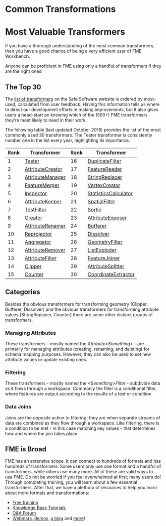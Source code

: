 # Common Transformations

# Most Valuable Transformers

If you have a thorough understanding of the most common transformers, then you have a good chance of being a very efficient user of FME Workbench.

Anyone can be proficient in FME using only a handful of transformers if they are the right ones!

## The Top 30

The [list of transformers](https://www.safe.com/transformers/) on the Safe Software website is ordered by most-used, calculated from user feedback. Having this information tells us where to direct our development efforts in making improvements, but it also gives users a head-start on knowing which of the (500+) FME transformers they’re most likely to need in their work.

The following table (last updated October 2018) provides the list of the most commonly used 30 transformers. The Tester transformer is consistently number one in the list every year, highlighting its importance.

<table id="rank">
   <thead>
      <tr>
         <th>Rank</th>
         <th>Transformer</th>
         <th>Rank</th>
         <th>Transformer</th>
      </tr>
   </thead>
   <tbody>
      <tr>
         <td>1</td>
         <td><a href="https://www.safe.com/transformers/Tester">Tester</a></td>
         <td>16</td>
         <td><a href="https://www.safe.com/transformers/DuplicateFilter">DuplicateFilter</a></td>
      </tr>
      <tr>
         <td>2</td>
         <td><a href="https://www.safe.com/transformers/AttributeCreator">AttributeCreator</a></td>
         <td>17</td>
         <td><a href="https://www.safe.com/transformers/FeatureReader">FeatureReader</a></td>
      </tr>
      <tr>
         <td>3</td>
         <td><a href="https://www.safe.com/transformers/AttributeManager">AttributeManager</a></td>
         <td>18</td>
         <td><a href="https://www.safe.com/transformers/StringReplacer">StringReplacer</a></td>
      </tr>
      <tr>
         <td>4</td>
         <td><a href="https://www.safe.com/transformers/FeatureMerger">FeatureMerger</a></td>
         <td>19</td>
         <td><a href="https://www.safe.com/transformers/VertexCreator">VertexCreator</a></td>
      </tr>
      <tr>
         <td>5</td>
         <td><a href="https://www.safe.com/transformers/Inspector">Inspector</a></td>
         <td>20</td>
         <td><a href="https://www.safe.com/transformers/StatisticsCalculator">StatisticsCalculator</a></td>
      </tr>
      <tr>
         <td>6</td>
         <td><a href="https://www.safe.com/transformers/AttributeKeeper">AttributeKeeper</a></td>
         <td>21</td>
         <td><a href="https://www.safe.com/transformers/SpatialFilter">SpatialFilter</a></td>
      </tr>
      <tr>
         <td>7</td>
         <td><a href="https://www.safe.com/transformers/TestFilter">TestFilter</a></td>
         <td>22</td>
         <td><a href="https://www.safe.com/transformers/Sorter">Sorter</a></td>
      </tr>
      <tr>
         <td>8</td>
         <td><a href="https://www.safe.com/transformers/Creator">Creator</a></td>
         <td>23</td>
         <td><a href="https://www.safe.com/transformers/AttributeExposer">AttributeExposer</a></td>
      </tr>
      <tr>
         <td>9</td>
         <td><a href="https://www.safe.com/transformers/AttributeRenamer">AttributeRenamer</a></td>
         <td>24</td>
         <td><a href="https://www.safe.com/transformers/Bufferer">Bufferer</a></td>
      </tr>
      <tr>
         <td>10</td>
         <td><a href="https://www.safe.com/transformers/Reprojector">Reprojector</a></td>
         <td>25</td>
         <td><a href="https://www.safe.com/transformers/Dissolver">Dissolver</a></td>
      </tr>
      <tr>
         <td>11</td>
         <td><a href="https://www.safe.com/transformers/Aggregator">Aggregator</a></td>
         <td>26</td>
         <td><a href="https://www.safe.com/transformers/GeometryFilter">GeometryFilter</a></td>
      </tr>
      <tr>
         <td>12</td>
         <td><a href="https://www.safe.com/transformers/AttributeRemover">AttributeRemover</a></td>
         <td>27</td>
         <td><a href="https://www.safe.com/transformers/ListExploder">ListExploder</a></td>
      </tr>
      <tr>
         <td>13</td>
         <td><a href="https://www.safe.com/transformers/AttributeFilter">AttributeFilter</a></td>
         <td>28</td>
         <td><a href="https://www.safe.com/transformers/FeatureJoiner">FeatureJoiner</a></td>
      </tr>
      <tr>
         <td>14</td>
         <td><a href="https://www.safe.com/transformers/Clipper">Clipper</a></td>
         <td>29</td>
         <td><a href="https://www.safe.com/transformers/AttributeSplitter">AttributeSplitter</a></td>
      </tr>
      <tr>
         <td>15</td>
         <td><a href="https://www.safe.com/transformers/Counter">Counter</a></td>
         <td>30</td>
         <td><a href="https://www.safe.com/transformers/CoordinateExtractor">CoordinateExtractor</a></td>
      </tr>
   </tbody>
</table>

## Categories

Besides the obvious transformers for transforming geometry (Clipper, Bufferer, Dissolver) and the obvious transformers for transforming attribute values (StringReplacer, Counter) there are some other distinct groups of transformers.

### Managing Attributes

These transformers - mostly named the *Attribute&lt;Something&gt;* - are primarily for managing attributes (creating, renaming, and deleting) for schema mapping purposes. However, they can also be used to set new attribute values or update existing ones.

### Filtering

These transformers - mostly named the *&lt;Something&gt;Filter* - subdivide data as it flows through a workspace. Commonly the filter is a conditional filter, where features are output according to the results of a test or condition.

### Data Joins

Joins are the opposite action to filtering; they are when separate streams of data are combined as they flow through a workspace. Like filtering, there is a condition to be met - in this case matching key values - that determines how and where the join takes place.

## FME is Broad

FME has an extensive scope. It can connect to hundreds of formats and has hundreds of transformers. Some users only use one format and a handful of transformers, while others use many more. All of these are valid ways to use FME. Do not be worried if you feel overwhelmed at first; many users do! Through completing training, you will learn about a few essential transformers. After that, we have a plethora of resources to help you learn about more formats and transformations:

- [Free training](https://www.safe.com/training)
- [Knowledge Base Tutorials](https://knowledge.safe.com/page/knowledge-base)
- [Q&A Forum](https://knowledge.safe.com/questions/index.html)
- [Webinars](https://www.safe.com/webinars/), [demos](https://playground.fmeserver.com/demos/), [a blog](http://blog.safe.com/) and [more](https://www.safe.com/)!
